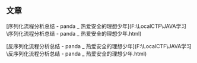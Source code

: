 ## 文章

[序列化流程分析总结 - panda _ 热爱安全的理想少年](F:\LocalCTF\JAVA学习\序列化流程分析总结 - panda _ 热爱安全的理想少年.html)

[反序列化流程分析总结 - panda _ 热爱安全的理想少年](F:\LocalCTF\JAVA学习\反序列化流程分析总结 - panda _ 热爱安全的理想少年.html)